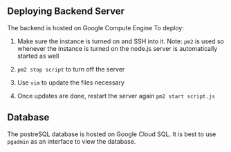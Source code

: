 ## Deploying Backend Server

The backend is hosted on Google Compute Engine
To deploy:

1. Make sure the instance is turned on and SSH into it.
   Note: `pm2` is used so whenever the instance is turned on the node.js server is automatically started as well

2. `pm2 stop script` to turn off the server

3. Use `vim` to update the files necessary

4. Once updates are done, restart the server again `pm2 start script.js`

## Database

The postreSQL database is hosted on Google Cloud SQL.
It is best to use `pgadmin` as an interface to view the database.
